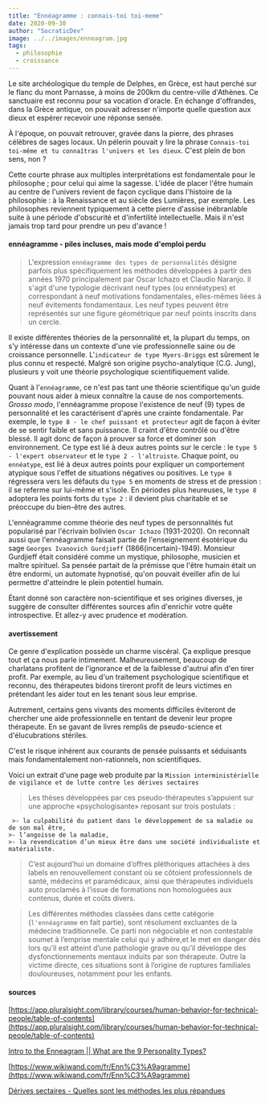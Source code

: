 ```yaml
---
title: "Ennéagramme : connais-toi toi-meme"
date: 2020-09-30
author: "SocraticDev"
image: ../../images/enneagram.jpg
tags:
  - philosophie
  - croissance
---
```


Le site archéologique du temple de Delphes, en Grèce, est haut perché sur le flanc du mont Parnasse, à moins de 200km du centre-ville d'Athènes. Ce sanctuaire est reconnu pour sa vocation d'oracle. En échange d'offrandes, dans la Grèce antique, on pouvait adresser n'importe quelle question aux dieux et espérer recevoir une réponse sensée. 

À l'époque, on pouvait retrouver, gravée dans la pierre, des phrases célèbres de sages locaux. Un pélerin pouvait y lire la phrase ``Connais-toi toi-même et tu connaîtras l'univers et les dieux``. C'est plein de bon sens, non ?

Cette courte phrase aux multiples interprétations est fondamentale pour le philosophe ; pour celui qui aime la sagesse. L'idée de placer l'être humain au centre de l'univers revient de façon cyclique dans l'histoire de la philosophie : à la Renaissance et au siècle des Lumières, par exemple. Les philosophes reviennent typiquement à cette pierre d'assise inébranlable suite à une période d'obscurité et d'infertilité intellectuelle. Mais il n'est jamais trop tard pour prendre un peu d'avance !

#### ennéagramme - piles incluses, mais mode d'emploi perdu

> L'expression ``ennéagramme des types de personnalités`` désigne parfois plus spécifiquement les méthodes développées à partir des années 1970 principalement par Oscar Ichazo et Claudio Naranjo. Il s'agit d'une typologie décrivant neuf types (ou ennéatypes) et correspondant à neuf motivations fondamentales, elles-mêmes liées à neuf évitements fondamentaux. Les neuf types peuvent être représentés sur une figure géométrique par neuf points inscrits dans un cercle.

Il existe différentes théories de la personnalité et, la plupart du temps, on s'y intéresse dans un contexte d'une vie professionnelle saine ou de croissance personnelle. L'``indicateur de type Myers-Briggs`` est sûrement le plus connu et respecté. Malgré son origine psycho-analytique (C.G. Jung), plusieurs y voit une théorie psychologique scientifiquement valide.

Quant à l'``ennéagramme``, ce n'est pas tant une théorie scientifique qu'un guide pouvant nous aider à mieux connaître la cause de nos comportements. _Grosso modo_, l'ennéagramme propose l'existence de neuf (9) types de personnalité et les caractérisent d'après une crainte fondamentale. Par exemple, le ``type 8 - le chef puissant et protecteur`` agit de façon à éviter de se sentir faible et sans puissance. Il craint d'être contrôlé ou d'être blessé. Il agit donc de façon à prouver sa force et dominer son environnement. Ce type est lié à deux autres points sur le cercle : le ``type 5 - l'expert observateur`` et le ``type 2 - l'altruiste``.  Chaque point, ou ``ennéatype``, est lié à deux autres points pour expliquer un comportement atypique sous l'effet de situations négatives ou positives. Le ``type 8`` régressera vers les défauts du ``type 5`` en moments de stress et de pression : il se referme sur lui-même et s'isole. En périodes plus heureuses, le ``type 8`` adoptera les points forts du ``type 2`` : il devient plus charitable et se préoccupe du bien-être des autres.

L'ennéagramme comme théorie des neuf types de personnalités fut popularisé par l'écrivain bolivien ``Oscar Ichazo`` (1931-2020). On reconnaît aussi que l'ennéagramme faisait partie de l'enseignement ésotérique du sage ``Georges Ivanovich Gurdjieff`` (1866(incertain)-1949). Monsieur Gurdjieff était considéré comme un mystique, philosophe, musicien et maître spirituel. Sa pensée partait de la prémisse que l'être humain était un être endormi, un automate hypnotisé, qu'on pouvait éveiller afin de lui permettre d'atteindre le plein potentiel humain.

Étant donné son caractère non-scientifique et ses origines diverses, je suggère de consulter différentes sources afin d'enrichir votre quête introspective. Et allez-y avec prudence et modération.

#### avertissement

Ce genre d'explication possède un charme viscéral. Ça explique presque tout et ça nous parle intimement. Malheureusement, beaucoup de charlatans profitent de l'ignorance et de la faiblesse d'autrui afin d'en tirer profit. Par exemple, au lieu d'un traitement psychologique scientifique et reconnu, des thérapeutes bidons tireront profit de leurs victimes en prétendant les aider tout en les tenant sous leur emprise.

Autrement, certains gens vivants des moments difficiles éviteront de chercher une aide professionnelle en tentant de devenir leur propre thérapeute. En se gavant de livres remplis de pseudo-science et d'élucubrations stériles.

C'est le risque inhérent aux courants de pensée puissants et séduisants mais fondamentalement non-rationnels, non scientifiques.

Voici un extrait d'une page web produite par la ``Mission interministérielle de vigilance et de lutte contre les dérives sectaires``

> Les thèses développées par ces pseudo-thérapeutes s’appuient sur une approche «psychologisante» reposant sur trois postulats :
>
     >- la culpabilité du patient dans le développement de sa maladie ou de son mal être,
    >- l’angoisse de la maladie,
    >- la revendication d’un mieux être dans une société individualiste et matérialiste.

>C’est aujourd’hui un domaine d’offres pléthoriques attachées à des labels en renouvellement constant où se côtoient professionnels de santé, médecins et paramédicaux, ainsi que thérapeutes individuels auto proclamés à l’issue de formations non homologuées aux contenus, durée et coûts divers.

>Les différentes méthodes classées dans cette catégorie (``l'ennéagramme`` en fait partie), sont résolument excluantes de la médecine traditionnelle. Ce parti non négociable et non contestable soumet à l’emprise mentale celui qui y adhère,et le met en danger dès lors qu’il est atteint d’une pathologie grave ou qu’il développe des dysfonctionnements mentaux induits par son thérapeute.
Outre la victime directe, ces situations sont à l’origine de ruptures familiales douloureuses, notamment pour les enfants.

#### sources

[https://app.pluralsight.com/library/courses/human-behavior-for-technical-people/table-of-contents](https://app.pluralsight.com/library/courses/human-behavior-for-technical-people/table-of-contents)

[Intro to the Enneagram || What are the 9 Personality Types?](https://www.youtube.com/watch?v=cCP0Vn4d0CI)

[https://www.wikiwand.com/fr/Enn%C3%A9agramme](https://www.wikiwand.com/fr/Enn%C3%A9agramme)

[Dérives sectaires - Quelles sont les méthodes les plus répandues](https://www.derives-sectes.gouv.fr/quest-ce-quune-d%C3%A9rive-sectaire/o%C3%B9-la-d%C3%A9celer/les-d%C3%A9rives-sectaires-dans-le-domaine-de-la-sant%C3%A9/quell)